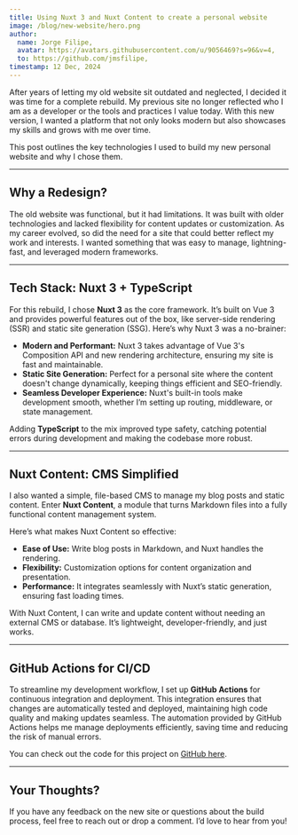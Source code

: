 ```yaml
---
title: Using Nuxt 3 and Nuxt Content to create a personal website
image: /blog/new-website/hero.png
author:
  name: Jorge Filipe,
  avatar: https://avatars.githubusercontent.com/u/9056469?s=96&v=4,
  to: https://github.com/jmsfilipe,
timestamp: 12 Dec, 2024
---
```


After years of letting my old website sit outdated and neglected, I decided it was time for a complete rebuild. My previous site no longer reflected who I am as a developer or the tools and practices I value today. With this new version, I wanted a platform that not only looks modern but also showcases my skills and grows with me over time.

This post outlines the key technologies I used to build my new personal website and why I chose them.

---

## Why a Redesign?

The old website was functional, but it had limitations. It was built with older technologies and lacked flexibility for content updates or customization. As my career evolved, so did the need for a site that could better reflect my work and interests. I wanted something that was easy to manage, lightning-fast, and leveraged modern frameworks.

---

## Tech Stack: Nuxt 3 + TypeScript

For this rebuild, I chose **Nuxt 3** as the core framework. It’s built on Vue 3 and provides powerful features out of the box, like server-side rendering (SSR) and static site generation (SSG). Here’s why Nuxt 3 was a no-brainer:

- **Modern and Performant:** Nuxt 3 takes advantage of Vue 3's Composition API and new rendering architecture, ensuring my site is fast and maintainable.
- **Static Site Generation:** Perfect for a personal site where the content doesn't change dynamically, keeping things efficient and SEO-friendly.
- **Seamless Developer Experience:** Nuxt's built-in tools make development smooth, whether I’m setting up routing, middleware, or state management.

Adding **TypeScript** to the mix improved type safety, catching potential errors during development and making the codebase more robust.

---

## Nuxt Content: CMS Simplified

I also wanted a simple, file-based CMS to manage my blog posts and static content. Enter **Nuxt Content**, a module that turns Markdown files into a fully functional content management system.

Here’s what makes Nuxt Content so effective:

- **Ease of Use:** Write blog posts in Markdown, and Nuxt handles the rendering.
- **Flexibility:** Customization options for content organization and presentation.
- **Performance:** It integrates seamlessly with Nuxt’s static generation, ensuring fast loading times.

With Nuxt Content, I can write and update content without needing an external CMS or database. It’s lightweight, developer-friendly, and just works.

---

## GitHub Actions for CI/CD

To streamline my development workflow, I set up **GitHub Actions** for continuous integration and deployment. This integration ensures that changes are automatically tested and deployed, maintaining high code quality and making updates seamless. The automation provided by GitHub Actions helps me manage deployments efficiently, saving time and reducing the risk of manual errors.

You can check out the code for this project on [GitHub here](https://github.com/jmsfilipe/jmsfilipe.com).

---

## Your Thoughts?

If you have any feedback on the new site or questions about the build process, feel free to reach out or drop a comment. I’d love to hear from you!
